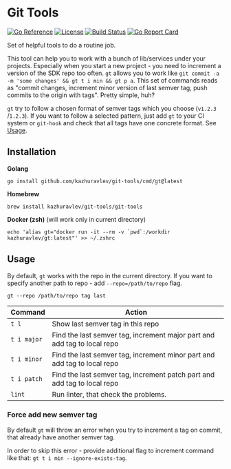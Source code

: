# Git Tools

[![Go Reference](https://pkg.go.dev/badge/github.com/kazhuravlev/git-tools.svg)](https://pkg.go.dev/github.com/kazhuravlev/git-tools)
[![License](https://img.shields.io/github/license/kazhuravlev/git-tools?color=blue)](https://github.com/kazhuravlev/git-tools/blob/master/LICENSE)
[![Build Status](https://github.com/kazhuravlev/git-tools/actions/workflows/release.yml/badge.svg)](https://github.com/kazhuravlev/git-tools/actions/workflows/release.yml)
[![Go Report Card](https://goreportcard.com/badge/github.com/kazhuravlev/git-tools)](https://goreportcard.com/report/github.com/kazhuravlev/git-tools)

Set of helpful tools to do a routine job.

This tool can help you to work with a bunch of lib/services under your projects.
Especially when you start a new project - you need to increment a version of the
SDK repo too often. `gt` allows you to work
like `git commit -a -m 'some changes' && gt t i min && gt p a`. This set of
commands reads as "commit changes, increment minor version of last semver tag,
push commits to the origin with tags". Pretty simple, huh?

`gt` try to follow a chosen format of semver tags which you choose (`v1.2.3`
/`1.2.3`). If you want to follow a selected pattern, just add `gt` to your CI
system or `git-hook` and check that all tags have one concrete format.
See [Usage](#Usage).

## Installation

**Golang**

```shell
go install github.com/kazhuravlev/git-tools/cmd/gt@latest
```

**Homebrew**

```shell 
brew install kazhuravlev/git-tools/git-tools
```

**Docker (zsh)** (will work only in current directory)

```shell
echo 'alias gt="docker run -it --rm -v `pwd`:/workdir kazhuravlev/gt:latest"' >> ~/.zshrc
 ```

## Usage

By default, `gt` works with the repo in the current directory. If you want to
specify another path to repo - add `--repo=/path/to/repo` flag.

```shell
gt --repo /path/to/repo tag last
```

| Command     | Action                                                                   |
|-------------|--------------------------------------------------------------------------|
| `t l`       | Show last semver tag in this repo                                        |
| `t i major` | Find the last semver tag, increment major part and add tag to local repo |
| `t i minor` | Find the last semver tag, increment minor part and add tag to local repo |
| `t i patch` | Find the last semver tag, increment patch part and add tag to local repo |
| `lint`      | Run linter, that check the problems.                                     |

### Force add new semver tag

By default `gt` will throw an error when you try to increment a tag on commit, that already have another semver tag.

In order to skip this error - provide additional flag to increment command like
that: `gt t i min --ignore-exists-tag`.
